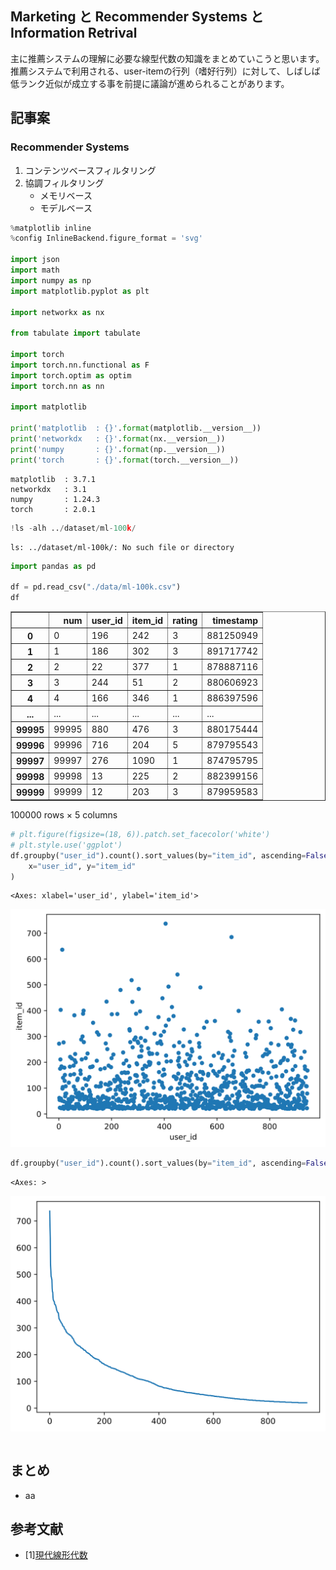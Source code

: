 ## Marketing と Recommender Systems と Information Retrival

主に推薦システムの理解に必要な線型代数の知識をまとめていこうと思います。
推薦システムで利用される、user-itemの行列（嗜好行列）に対して、しばしば低ランク近似が成立する事を前提に議論が進められることがあります。


## 記事案

### 

### Recommender Systems
1. コンテンツベースフィルタリング
2. 協調フィルタリング   
    - メモリベース
    - モデルベース





```python
%matplotlib inline
%config InlineBackend.figure_format = 'svg'

import json
import math
import numpy as np
import matplotlib.pyplot as plt

import networkx as nx

from tabulate import tabulate

import torch
import torch.nn.functional as F
import torch.optim as optim
import torch.nn as nn

import matplotlib

print('matplotlib  : {}'.format(matplotlib.__version__))
print('networkdx   : {}'.format(nx.__version__))
print('numpy       : {}'.format(np.__version__))
print('torch       : {}'.format(torch.__version__))
```

    matplotlib  : 3.7.1
    networkdx   : 3.1
    numpy       : 1.24.3
    torch       : 2.0.1



```python
!ls -alh ../dataset/ml-100k/
```

    ls: ../dataset/ml-100k/: No such file or directory



```python
import pandas as pd

df = pd.read_csv("./data/ml-100k.csv")
df
```




<div>
<style scoped>
    .dataframe tbody tr th:only-of-type {
        vertical-align: middle;
    }

    .dataframe tbody tr th {
        vertical-align: top;
    }

    .dataframe thead th {
        text-align: right;
    }
</style>
<table border="1" class="dataframe">
  <thead>
    <tr style="text-align: right;">
      <th></th>
      <th>num</th>
      <th>user_id</th>
      <th>item_id</th>
      <th>rating</th>
      <th>timestamp</th>
    </tr>
  </thead>
  <tbody>
    <tr>
      <th>0</th>
      <td>0</td>
      <td>196</td>
      <td>242</td>
      <td>3</td>
      <td>881250949</td>
    </tr>
    <tr>
      <th>1</th>
      <td>1</td>
      <td>186</td>
      <td>302</td>
      <td>3</td>
      <td>891717742</td>
    </tr>
    <tr>
      <th>2</th>
      <td>2</td>
      <td>22</td>
      <td>377</td>
      <td>1</td>
      <td>878887116</td>
    </tr>
    <tr>
      <th>3</th>
      <td>3</td>
      <td>244</td>
      <td>51</td>
      <td>2</td>
      <td>880606923</td>
    </tr>
    <tr>
      <th>4</th>
      <td>4</td>
      <td>166</td>
      <td>346</td>
      <td>1</td>
      <td>886397596</td>
    </tr>
    <tr>
      <th>...</th>
      <td>...</td>
      <td>...</td>
      <td>...</td>
      <td>...</td>
      <td>...</td>
    </tr>
    <tr>
      <th>99995</th>
      <td>99995</td>
      <td>880</td>
      <td>476</td>
      <td>3</td>
      <td>880175444</td>
    </tr>
    <tr>
      <th>99996</th>
      <td>99996</td>
      <td>716</td>
      <td>204</td>
      <td>5</td>
      <td>879795543</td>
    </tr>
    <tr>
      <th>99997</th>
      <td>99997</td>
      <td>276</td>
      <td>1090</td>
      <td>1</td>
      <td>874795795</td>
    </tr>
    <tr>
      <th>99998</th>
      <td>99998</td>
      <td>13</td>
      <td>225</td>
      <td>2</td>
      <td>882399156</td>
    </tr>
    <tr>
      <th>99999</th>
      <td>99999</td>
      <td>12</td>
      <td>203</td>
      <td>3</td>
      <td>879959583</td>
    </tr>
  </tbody>
</table>
<p>100000 rows × 5 columns</p>
</div>




```python
# plt.figure(figsize=(18, 6)).patch.set_facecolor('white')
# plt.style.use('ggplot')
df.groupby("user_id").count().sort_values(by="item_id", ascending=False).reset_index().plot.scatter(
    x="user_id", y="item_id"
)
```




    <Axes: xlabel='user_id', ylabel='item_id'>




    
![svg](base_nb_files/base_nb_6_1.svg)
    



```python
df.groupby("user_id").count().sort_values(by="item_id", ascending=False).reset_index()["item_id"].plot()
```




    <Axes: >




    
![svg](base_nb_files/base_nb_7_1.svg)
    



```python

```



## まとめ

- aa

## 参考文献

- [1][現代線形代数](https://www.amazon.co.jp/%E7%8F%BE%E4%BB%A3%E7%B7%9A%E5%BD%A2%E4%BB%A3%E6%95%B0-%E2%80%95%E5%88%86%E8%A7%A3%E5%AE%9A%E7%90%86%E3%82%92%E4%B8%AD%E5%BF%83%E3%81%A8%E3%81%97%E3%81%A6%E2%80%95-%E6%B1%A0%E8%BE%BA-%E5%85%AB%E6%B4%B2%E5%BD%A6/dp/4320018818)
